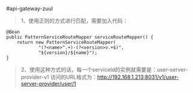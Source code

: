#api-gateway-zuul

>1、使用正则的方式进行匹配，需要加入代码：
```
@Bean
public PatternServiceRouteMapper serviceRouteMapper() {
    return new PatternServiceRouteMapper(
            "(?<name>^.+)-(?<version>v.+$)",
            "${version}/${name}");
}
```


>2、使用这种方式的话，每一个serviceId的实例就需要是：user-server-provider-v1
访问的URL格式为：http://192.168.1.213:8031/v1/user-server-provider/user/1